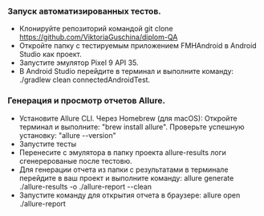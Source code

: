 ### Запуск автоматизированных тестов.

- Клонируйте репозиторий командой git clone https://github.com/ViktoriaGuschina/diplom-QA
- Откройте папку с тестируемым приложением FMHAndroid в Android Studio как проект.
- Запустите эмулятор Pixel 9 API 35.
- В Android Studio перейдите в терминал и выполните команду: ./gradlew clean connectedAndroidTest.

### Генерация и просмотр отчетов Allure.

-  Установите Allure CLI. Через Homebrew (для macOS): Откройте терминал и выполните:
"brew install allure". Проверьте успешную установку: "allure --version"
- Запустите тесты
- Перенесите с эмулятора в папку проекта allure-results логи сгенерерованые после тестовю.
- Для генерации отчета из папки с результатами в терминале перейдите в ваш проект и 
выполните команду: allure generate ./allure-results -o ./allure-report --clean
- Запустите команду для открытия отчета в браузере: allure open ./allure-report